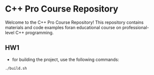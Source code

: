 # C++ Pro Course Repository
 Welcome to the C++ Pro Course Repository! This repository contains materials and code examples foran educational course on professional-level C++ programming.
 
## HW1
- for building the project, use the following commands:
```bash
./build.sh
```